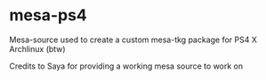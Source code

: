 # mesa-ps4
Mesa-source used to create a custom mesa-tkg package for PS4 X Archlinux (btw)

Credits to Saya for providing a working mesa source to work on
